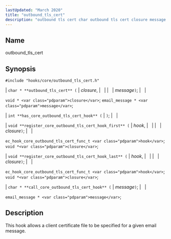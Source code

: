 ```yaml
---
lastUpdated: "March 2020"
title: "outbound_tls_cert"
description: "outbound tls cert char outbound tls cert closure message void closure email message message int has core outbound tls cert hook void register core outbound tls cert hook first hook closure ec hook core outbound tls cert func t hook void closure void register core outbound tls cert hook last..."
---
```


<a name="hooks.core.outbound_tls_cert"></a> 
## Name

outbound_tls_cert

## Synopsis

`#include "hooks/core/outbound_tls_cert.h"`

| `char * **outbound_tls_cert** (` | <var class="pdparam">closure</var>, |   |
|   | <var class="pdparam">message</var>`)`; |   |

`void * <var class="pdparam">closure</var>`;
`email_message * <var class="pdparam">message</var>`;

| `int **has_core_outbound_tls_cert_hook** (` | `)`; |   |

| `void **register_core_outbound_tls_cert_hook_first** (` | <var class="pdparam">hook</var>, |   |
|   | <var class="pdparam">closure</var>`)`; |   |

`ec_hook_core_outbound_tls_cert_func_t <var class="pdparam">hook</var>`;
`void *<var class="pdparam">closure</var>`;

| `void **register_core_outbound_tls_cert_hook_last** (` | <var class="pdparam">hook</var>, |   |
|   | <var class="pdparam">closure</var>`)`; |   |

`ec_hook_core_outbound_tls_cert_func_t <var class="pdparam">hook</var>`;
`void *<var class="pdparam">closure</var>`;

| `char * **call_core_outbound_tls_cert_hook** (` | <var class="pdparam">message</var>`)`; |   |

`email_message * <var class="pdparam">message</var>`;<a name="idp40504336"></a> 
## Description

This hook allows a client certificate file to be specified for a given email message.